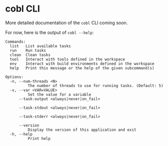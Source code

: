 # cobl CLI

More detailed documentation of the `cobl` CLI coming soon.

For now, here is the output of `cobl --help`:

```
Commands:
  list   List available tasks
  run    Run tasks
  clean  Clean tasks
  tool   Interact with tools defined in the workspace
  env    Interact with build environments defined in the workspace
  help   Print this message or the help of the given subcommand(s)

Options:
  -n, --num-threads <N>
          The number of threads to use for running tasks. (Default: 5)
  -v, --var <VAR=VALUE>
          Set the value for a variable
      --task-output <always|never|on_fail>

      --task-stdout <always|never|on_fail>

      --task-stderr <always|never|on_fail>

      --version
          Display the version of this application and exit
  -h, --help
          Print help
```

